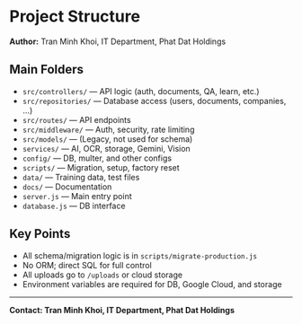 # Project Structure

**Author:** Tran Minh Khoi, IT Department, Phat Dat Holdings

## Main Folders
- `src/controllers/` — API logic (auth, documents, QA, learn, etc.)
- `src/repositories/` — Database access (users, documents, companies, ...)
- `src/routes/` — API endpoints
- `src/middleware/` — Auth, security, rate limiting
- `src/models/` — (Legacy, not used for schema)
- `services/` — AI, OCR, storage, Gemini, Vision
- `config/` — DB, multer, and other configs
- `scripts/` — Migration, setup, factory reset
- `data/` — Training data, test files
- `docs/` — Documentation
- `server.js` — Main entry point
- `database.js` — DB interface

## Key Points
- All schema/migration logic is in `scripts/migrate-production.js`
- No ORM; direct SQL for full control
- All uploads go to `/uploads` or cloud storage
- Environment variables are required for DB, Google Cloud, and storage

---
**Contact: Tran Minh Khoi, IT Department, Phat Dat Holdings** 